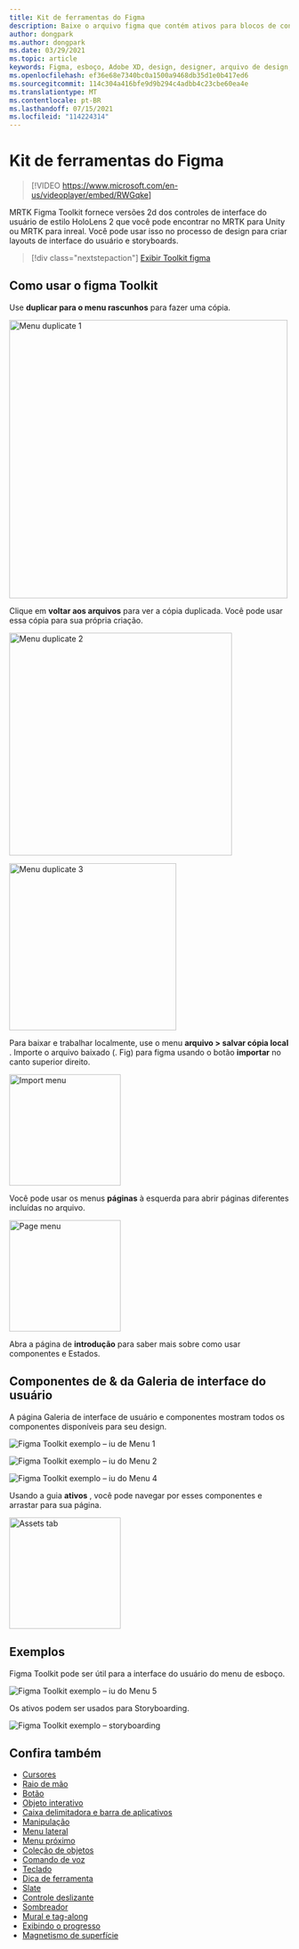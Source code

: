 ```yaml
---
title: Kit de ferramentas do Figma
description: Baixe o arquivo figma que contém ativos para blocos de construção de interface do usuário comuns.
author: dongpark
ms.author: dongpark
ms.date: 03/29/2021
ms.topic: article
keywords: Figma, esboço, Adobe XD, design, designer, arquivo de design, design de UX, HoloLens, MRTK, realidade misturada Toolkit
ms.openlocfilehash: ef36e68e7340bc0a1500a9468db35d1e0b417ed6
ms.sourcegitcommit: 114c304a416bfe9d9b294c4adbb4c23cbe60ea4e
ms.translationtype: MT
ms.contentlocale: pt-BR
ms.lasthandoff: 07/15/2021
ms.locfileid: "114224314"
---
```

# <a name="figma-toolkit"></a>Kit de ferramentas do Figma

> [!VIDEO https://www.microsoft.com/en-us/videoplayer/embed/RWGqke]

MRTK Figma Toolkit fornece versões 2d dos controles de interface do usuário de estilo HoloLens 2 que você pode encontrar no MRTK para Unity ou MRTK para inreal. Você pode usar isso no processo de design para criar layouts de interface do usuário e storyboards.

> [!div class="nextstepaction"]
> [Exibir Toolkit figma](https://www.figma.com/file/ltLag9SxjUIyLQFsp7NNE7/Figma-Toolkit-for-MRTK-%2F-HoloLens%2C-Windows-Mixed-Reality?node-id=116%3A4)

## <a name="how-to-use-figma-toolkit"></a>Como usar o figma Toolkit
Use **duplicar para o menu rascunhos** para fazer uma cópia.

<img src="images/UX_Figma_Use1.png" width="500px" alt="Menu duplicate 1"><br>

Clique em **voltar aos arquivos** para ver a cópia duplicada. Você pode usar essa cópia para sua própria criação.

<img src="images/UX_Figma_Use2.png" width="400px" alt="Menu duplicate 2"><br>

<img src="images/UX_Figma_Use3.png" width="300px" alt="Menu duplicate 3"><br>

Para baixar e trabalhar localmente, use o menu **arquivo > salvar cópia local** . Importe o arquivo baixado (. Fig) para figma usando o botão **importar** no canto superior direito.

<img src="images/UX_FigmaToolkit_Import.png" width="200px" alt="Import menu"><br>

Você pode usar os menus **páginas** à esquerda para abrir páginas diferentes incluídas no arquivo.

<img src="images/UX_FigmaToolkit_PageMenu.png" width="200px" alt="Page menu"><br>

Abra a página de **introdução** para saber mais sobre como usar componentes e Estados.

## <a name="ui-gallery--components"></a>Componentes de & da Galeria de interface do usuário
A página Galeria de interface de usuário e componentes mostram todos os componentes disponíveis para seu design.

![Figma Toolkit exemplo – iu de Menu 1](images/UX_FigmaToolkit_Components_Menu1.png)<br>

![Figma Toolkit exemplo – iu do Menu 2](images/UX_FigmaToolkit_Components_Menu2.png)<br>


![Figma Toolkit exemplo – iu do Menu 4](images/UX_FigmaToolkit_Components_Menu3a.png)<br>

Usando a guia **ativos** , você pode navegar por esses componentes e arrastar para sua página.

<img src="images/UX_FigmaToolkit_Components_Menu3.png" width="200px" alt="Assets tab"><br>


## <a name="examples"></a>Exemplos

Figma Toolkit pode ser útil para a interface do usuário do menu de esboço. 

![Figma Toolkit exemplo – iu do Menu 5](images/UX_FigmaToolkit_Examples_Menu.png)<br>


Os ativos podem ser usados para Storyboarding.

![Figma Toolkit exemplo – storyboarding](images/UX_FigmaToolkit_Examples_Storyboarding.png)<br>


## <a name="see-also"></a>Confira também

* [Cursores](cursors.md)
* [Raio de mão](point-and-commit.md)
* [Botão](button.md)
* [Objeto interativo](interactable-object.md)
* [Caixa delimitadora e barra de aplicativos](app-bar-and-bounding-box.md)
* [Manipulação](direct-manipulation.md)
* [Menu lateral](hand-menu.md)
* [Menu próximo](near-menu.md)
* [Coleção de objetos](object-collection.md)
* [Comando de voz](voice-input.md)
* [Teclado](keyboard.md)
* [Dica de ferramenta](tooltip.md)
* [Slate](slate.md)
* [Controle deslizante](slider.md)
* [Sombreador](shader.md)
* [Mural e tag-along](billboarding-and-tag-along.md)
* [Exibindo o progresso](progress.md)
* [Magnetismo de superfície](surface-magnetism.md)
